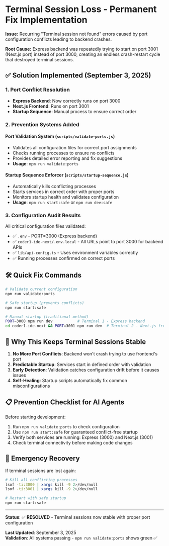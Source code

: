 # Terminal Session Loss - Permanent Fix Implementation

**Issue:** Recurring "Terminal session not found" errors caused by port configuration conflicts leading to backend crashes.

**Root Cause:** Express backend was repeatedly trying to start on port 3001 (Next.js port) instead of port 3000, creating an endless crash-restart cycle that destroyed terminal sessions.

## ✅ Solution Implemented (September 3, 2025)

### 1. **Port Conflict Resolution**
- **Express Backend**: Now correctly runs on port 3000
- **Next.js Frontend**: Runs on port 3001
- **Startup Sequence**: Manual process to ensure correct order

### 2. **Prevention Systems Added**

#### Port Validation System (`scripts/validate-ports.js`)
- Validates all configuration files for correct port assignments
- Checks running processes to ensure no conflicts
- Provides detailed error reporting and fix suggestions
- **Usage**: `npm run validate:ports`

#### Startup Sequence Enforcer (`scripts/startup-sequence.js`) 
- Automatically kills conflicting processes
- Starts services in correct order with proper ports
- Monitors startup health and validates configuration
- **Usage**: `npm run start:safe` or `npm run dev:safe`

### 3. **Configuration Audit Results**
All critical configuration files validated:
- ✅ `.env` - PORT=3000 (Express backend)
- ✅ `coder1-ide-next/.env.local` - All URLs point to port 3000 for backend APIs
- ✅ `lib/api-config.ts` - Uses environment variables correctly
- ✅ Running processes confirmed on correct ports

## 🛠️ Quick Fix Commands

```bash
# Validate current configuration
npm run validate:ports

# Safe startup (prevents conflicts)
npm run start:safe

# Manual startup (traditional method)
PORT=3000 npm run dev           # Terminal 1 - Express backend
cd coder1-ide-next && PORT=3001 npm run dev  # Terminal 2 - Next.js frontend
```

## 🔄 Why This Keeps Terminal Sessions Stable

1. **No More Port Conflicts**: Backend won't crash trying to use frontend's port
2. **Predictable Startup**: Services start in defined order with validation
3. **Early Detection**: Validation catches configuration drift before it causes issues
4. **Self-Healing**: Startup scripts automatically fix common misconfigurations

## 📋 Prevention Checklist for AI Agents

Before starting development:
1. Run `npm run validate:ports` to check configuration
2. Use `npm run start:safe` for guaranteed conflict-free startup
3. Verify both services are running: Express (3000) and Next.js (3001)
4. Check terminal connectivity before making code changes

## 🚨 Emergency Recovery

If terminal sessions are lost again:
```bash
# Kill all conflicting processes
lsof -ti:3000 | xargs kill -9 2>/dev/null
lsof -ti:3001 | xargs kill -9 2>/dev/null

# Restart with safe startup
npm run start:safe
```

---

**Status**: ✅ **RESOLVED** - Terminal sessions now stable with proper port configuration

**Last Updated**: September 3, 2025  
**Validation**: All systems passing - `npm run validate:ports` shows green ✅
